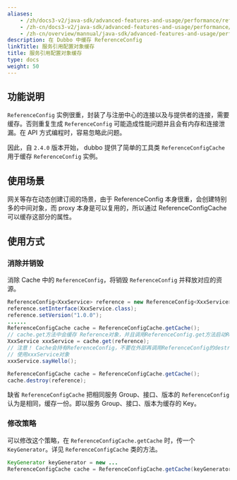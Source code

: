 ```yaml
---
aliases:
    - /zh/docs3-v2/java-sdk/advanced-features-and-usage/performance/reference-config-cache/
    - /zh-cn/docs3-v2/java-sdk/advanced-features-and-usage/performance/reference-config-cache/
    - /zh-cn/overview/mannual/java-sdk/advanced-features-and-usage/performance/reference-config-cache/
description: 在 Dubbo 中缓存 ReferenceConfig
linkTitle: 服务引用配置对象缓存
title: 服务引用配置对象缓存
type: docs
weight: 50
---
```





   
## 功能说明

`ReferenceConfig` 实例很重，封装了与注册中心的连接以及与提供者的连接，需要缓存。否则重复生成 `ReferenceConfig` 可能造成性能问题并且会有内存和连接泄漏。在 API 方式编程时，容易忽略此问题。

因此，自 `2.4.0` 版本开始， dubbo 提供了简单的工具类 `ReferenceConfigCache`用于缓存 `ReferenceConfig` 实例。

## 使用场景

网关等存在动态创建订阅的场景，由于 ReferenceConfig 本身很重，会创建特别多的中间对象，而 proxy 本身是可以复用的，所以通过 ReferenceConfigCache 可以缓存这部分的属性。

## 使用方式

### 消除并销毁
消除 Cache 中的 `ReferenceConfig`，将销毁 `ReferenceConfig` 并释放对应的资源。
```java  
ReferenceConfig<XxxService> reference = new ReferenceConfig<XxxService>();  
reference.setInterface(XxxService.class);  
reference.setVersion("1.0.0");  
......  
ReferenceConfigCache cache = ReferenceConfigCache.getCache();  
// cache.get方法中会缓存 Reference对象，并且调用ReferenceConfig.get方法启动ReferenceConfig  
XxxService xxxService = cache.get(reference);  
// 注意！ Cache会持有ReferenceConfig，不要在外部再调用ReferenceConfig的destroy方法，导致Cache内的ReferenceConfig失效！  
// 使用xxxService对象  
xxxService.sayHello();  
```
```java  
ReferenceConfigCache cache = ReferenceConfigCache.getCache();  
cache.destroy(reference);  
```   
缺省 `ReferenceConfigCache` 把相同服务 Group、接口、版本的 `ReferenceConfig` 认为是相同，缓存一份。即以服务 Group、接口、版本为缓存的 Key。

### 修改策略
可以修改这个策略，在 `ReferenceConfigCache.getCache` 时，传一个 `KeyGenerator`。详见 `ReferenceConfigCache` 类的方法。
```java  
KeyGenerator keyGenerator = new ...  
ReferenceConfigCache cache = ReferenceConfigCache.getCache(keyGenerator);  
```
